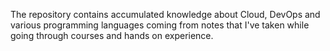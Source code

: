 The repository contains accumulated knowledge about Cloud, DevOps and various programming languages coming from notes that I've taken while going through courses and hands on experience.
